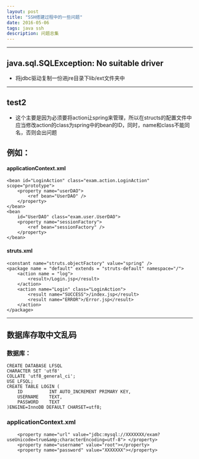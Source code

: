 ```yaml
---
layout: post
title: "SSH搭建过程中的一些问题"
date: 2016-05-06
tags: java ssh
description: 问题总集
---
```

***

## java.sql.SQLException: No suitable driver
* 将jdbc驱动复制一份进jre目录下lib/ext文件夹中

***

## test2
  * 这个主要是因为必须要将action让spring来管理，所以在structs的配置文件中应当修改action的class为spring中的bean的ID，同时，name和class不能同名，否则会出问题

## 例如：

#### applicationContext.xml
    <bean id="LoginAction" class="exam.action.LoginAction"  scope="prototype">
        <property name="userDAO">
            <ref bean="UserDAO" />
        </property>
    </bean>
    <bean
        id="UserDAO" class="exam.user.UserDAO">
        <property name="sessionFactory">
            <ref bean="sessionFactory" />
        </property>
    </bean>

#### struts.xml

    <constant name="struts.objectFactory" value="spring" />
    <package name = "default" extends = "struts-default" namespace="/">
        <action name = "log">
            <result>/Login.jsp</result>
        </action>
        <action name="Login" class="LoginAction">
            <result name="SUCCESS">/index.jsp</result>
            <result name="ERROR">/Error.jsp</result>
        </action>
    </package>

***

## 数据库存取中文乱码

### 数据库：

    CREATE DATABASE LFSQL
    CHARACTER SET 'utf8'
    COLLATE 'utf8_general_ci';
    USE LFSQL;
    CREATE TABLE LOGIN (
        ID          INT AUTO_INCREMENT PRIMARY KEY,
        USERNAME    TEXT,
        PASSWORD    TEXT
    )ENGINE=InnoDB DEFAULT CHARSET=utf8;

### applicationContext.xml

        <property name="url" value="jdbc:mysql://XXXXXXX/exam?useUnicode=true&amp;characterEncoding=utf-8"> </property>
        <property name="username" value="root"></property>
        <property name="password" value="XXXXXXX"></property>
